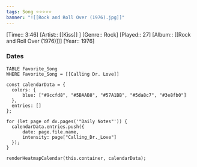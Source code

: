 ```yaml
---
tags: Song ⭐⭐⭐⭐⭐ 
banner: "![[Rock and Roll Over (1976).jpg]]"
---
```

[Time:: 3:46]
[Artist:: [[Kiss]] ]
[Genre:: Rock]
[Played:: 27]
[Album:: [[Rock and Roll Over (1976)]]]
[Year:: 1976]
### Dates
````dataview
TABLE Favorite_Song
WHERE Favorite_Song = [[Calling Dr. Love]]
````

  ```dataviewjs
const calendarData = { 
	colors: { 
		blue: ["#9ccfd8", "#5BAAB8", "#57A1BB", "#5da8c7", "#3e8fb0"] 
	}, 
	entries: [] 
}; 

for (let page of dv.pages('"Daily Notes"')) { 
	calendarData.entries.push({ 
		date: page.file.name, 
		intensity: page["Calling_Dr._Love"]
	}); 
} 

renderHeatmapCalendar(this.container, calendarData);
```
